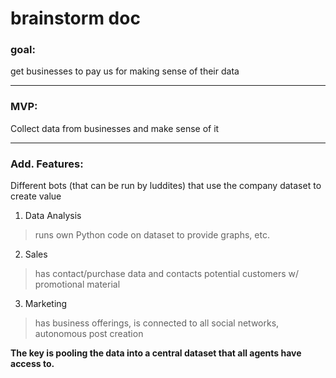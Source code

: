 # brainstorm doc

### goal:
get businesses to pay us for making sense of their data

---

### MVP:
Collect data from businesses and make sense of it

---

### Add. Features:
Different bots (that can be run by luddites) that use the company dataset to create value

1. Data Analysis
> runs own Python code on dataset to provide graphs, etc.

2. Sales
> has contact/purchase data and contacts potential customers w/ promotional material

3. Marketing
> has business offerings, is connected to all social networks, autonomous post creation

**The key is pooling the data into a central dataset that all agents have access to.**

